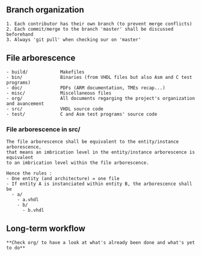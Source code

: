 
## Branch organization
    1. Each contributor has their own branch (to prevent merge conflicts)
    2. Each commit/merge to the branch 'master' shall be discussed beforehand
    3. Always 'git pull' when checking our on 'master'

## File arborescence

    - build/            Makefiles
    - bin/              Binaries (from VHDL files but also Asm and C test programs)
    - doc/              PDFs (ARM documentation, TMEs recap...)
    - misc/             Miscellaneous files
    - org/              All documents regarging the project's organization and avancement
    - src/              VHDL source code
    - test/             C and Asm test programs' source code

### File arborescence in src/

    The file arborescence shall be equivalent to the entity/instance arborescence,
    that means an imbrication level in the entity/instance arborescence is equivalent
    to an imbrication level within the file arborescence.

    Hence the rules :
    - One entity (and architecture) = one file
    - If entity A is instanciated within entity B, the arborescence shall be
      - a/
        - a.vhdl
        - b/
          - b.vhdl

## Long-term workflow

    **Check org/ to have a look at what's already been done and what's yet to do**

